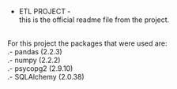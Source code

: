 - ETL PROJECT -<br>
this is the official readme file from the project.<br>
<br>
For this project the packages that were used are:<br>
.- pandas (2.2.3)<br>
.- numpy (2.2.2)<br>
.- psycopg2 (2.9.10)<br>
.- SQLAlchemy (2.0.38)<br>
